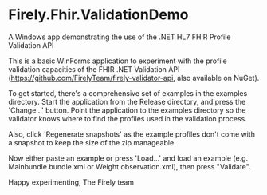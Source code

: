 # Firely.Fhir.ValidationDemo
A Windows app demonstrating the use of the .NET HL7 FHIR Profile Validation API

This is a basic WinForms application to experiment with the profile validation capacities of the FHIR .NET Validation API (https://github.com/FirelyTeam/firely-validator-api, also available on NuGet).

To get started, there's a comprehensive set of examples in the examples directory.  Start the application from the Release directory, and press the 'Change...' button. Point the application to the examples directory so the validator knows where to find the profiles
used in the validation process.

Also, click 'Regenerate snapshots' as the example profiles don't come with a snapshot to keep the size of the zip manageable.

Now either paste an example or press 'Load...' and load an example (e.g. Mainbundle.bundle.xml or Weight.observation.xml), then press "Validate".  

Happy experimenting, The Firely team
